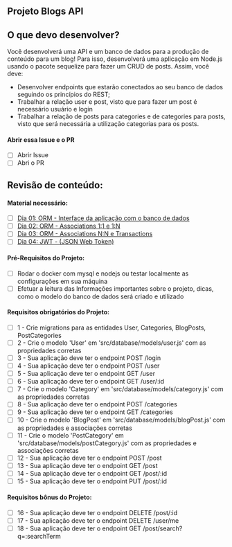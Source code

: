 ## Projeto Blogs API  

## O que devo desenvolver?

Você desenvolverá uma API e um banco de dados para a produção de conteúdo para um blog! Para isso, desenvolverá uma aplicação em Node.js usando o pacote sequelize para fazer um CRUD de posts. Assim, você deve:

- Desenvolver endpoints que estarão conectados ao seu banco de dados seguindo os princípios do REST;
- Trabalhar a relação user e post, visto que para fazer um post é necessário usuário e login
- Trabalhar a relação de posts para categories e de categories para posts, visto que será necessária a utilização categorias para os posts.

#### Abrir essa Issue e o PR

- [ ] Abrir Issue
- [ ] Abri o PR

## Revisão de conteúdo:

#### Material necessário:
 - [ ] [Dia 01: ORM - Interface da aplicação com o banco de dados](https://app.betrybe.com/learn/course/5e938f69-6e32-43b3-9685-c936530fd326/module/94d0e996-1827-4fbc-bc24-c99fb592925b/section/0ca77b1d-4770-4646-8368-167d2305e763/day/0da9bd44-abf6-43d6-96b9-9614274e6c36/lesson/cded531f-0317-4c34-9914-c9ba59ca1f02)
 - [ ] [Dia 02: ORM - Associations 1:1 e 1:N](https://app.betrybe.com/learn/course/5e938f69-6e32-43b3-9685-c936530fd326/module/94d0e996-1827-4fbc-bc24-c99fb592925b/section/0ca77b1d-4770-4646-8368-167d2305e763/day/94e113d7-6a86-4536-a1d3-08f55f557811/lesson/1f2a47c4-5a3c-411c-89cd-27190966915e)
 - [ ] [Dia 03: ORM - Associations N:N e Transactions](https://app.betrybe.com/learn/course/5e938f69-6e32-43b3-9685-c936530fd326/module/94d0e996-1827-4fbc-bc24-c99fb592925b/section/0ca77b1d-4770-4646-8368-167d2305e763/day/22fa9643-5f27-41f5-943b-2c7cc1c67c01/lesson/be289f53-bd25-4a5f-817e-1770bbf006b4)
- [ ] [Dia 04: JWT - (JSON Web Token)](https://app.betrybe.com/learn/course/5e938f69-6e32-43b3-9685-c936530fd326/module/94d0e996-1827-4fbc-bc24-c99fb592925b/section/0ca77b1d-4770-4646-8368-167d2305e763/day/85fd2ed3-f6cc-4789-8990-7f5fe827422c/lesson/c93a3302-ddd6-4927-8c09-bf5307b5c492)

#### Pré-Requisitos do Projeto:
- [ ] Rodar o docker com mysql e nodejs ou testar localmente as configurações em sua máquina
- [ ] Efetuar a leitura das Informações importantes sobre o projeto, dicas, como o modelo do banco de dados será criado e utilizado

#### Requisitos obrigatórios do Projeto:
- [ ] 1 - Crie migrations para as entidades User, Categories, BlogPosts, PostCategories 
- [ ] 2 - Crie o modelo 'User' em 'src/database/models/user.js' com as propriedades corretas 
- [ ] 3 - Sua aplicação deve ter o endpoint POST /login 
- [ ] 4 - Sua aplicação deve ter o endpoint POST /user 
- [ ] 5 - Sua aplicação deve ter o endpoint GET /user 
- [ ] 6 - Sua aplicação deve ter o endpoint GET /user/:id 
- [ ] 7 - Crie o modelo 'Category' em 'src/database/models/category.js' com as propriedades corretas
- [ ] 8 - Sua aplicação deve ter o endpoint POST /categories 
- [ ] 9 - Sua aplicação deve ter o endpoint GET /categories
- [ ] 10 - Crie o modelo 'BlogPost' em 'src/database/models/blogPost.js' com as propriedades e associações corretas 
- [ ] 11 - Crie o modelo 'PostCategory' em 'src/database/models/postCategory.js' com as propriedades e associações corretas 
- [ ] 12 - Sua aplicação deve ter o endpoint POST /post 
- [ ] 13 - Sua aplicação deve ter o endpoint GET /post 
- [ ] 14 - Sua aplicação deve ter o endpoint GET /post/:id 
- [ ] 15 - Sua aplicação deve ter o endpoint PUT /post/:id 

#### Requisitos bônus do Projeto:
- [ ] 16 - Sua aplicação deve ter o endpoint DELETE /post/:id
- [ ] 17 - Sua aplicação deve ter o endpoint DELETE /user/me
- [ ] 18 - Sua aplicação deve ter o endpoint GET /post/search?q=:searchTerm

